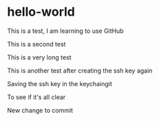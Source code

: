 # hello-world

This is a test, I am learning to use GitHub

This is a second test

This is a very long test

This is another test after creating the ssh key again

Saving the ssh key in the keychaingit 

To see if it's all clear

New change to commit

